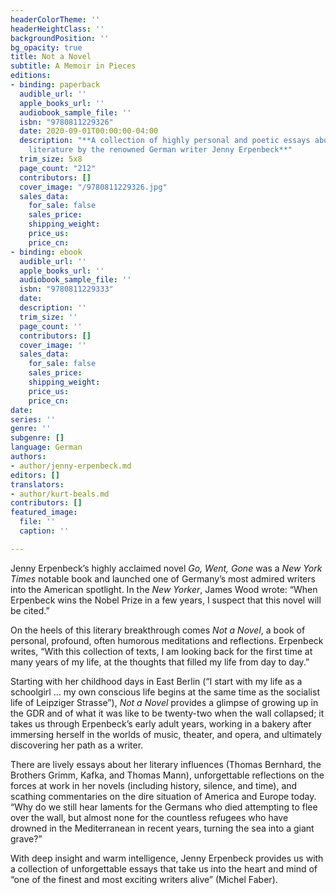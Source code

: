```yaml
---
headerColorTheme: ''
headerHeightClass: ''
backgroundPosition: ''
bg_opacity: true
title: Not a Novel
subtitle: A Memoir in Pieces
editions:
- binding: paperback
  audible_url: ''
  apple_books_url: ''
  audiobook_sample_file: ''
  isbn: "9780811229326"
  date: 2020-09-01T00:00:00-04:00
  description: "**A collection of highly personal and poetic essays about life and
    literature by the renowned German writer Jenny Erpenbeck**"
  trim_size: 5x8
  page_count: "212"
  contributors: []
  cover_image: "/9780811229326.jpg"
  sales_data:
    for_sale: false
    sales_price: 
    shipping_weight: 
    price_us: 
    price_cn: 
- binding: ebook
  audible_url: ''
  apple_books_url: ''
  audiobook_sample_file: ''
  isbn: "9780811229333"
  date: 
  description: ''
  trim_size: ''
  page_count: ''
  contributors: []
  cover_image: ''
  sales_data:
    for_sale: false
    sales_price: 
    shipping_weight: 
    price_us: 
    price_cn: 
date: 
series: ''
genre: ''
subgenre: []
language: German
authors:
- author/jenny-erpenbeck.md
editors: []
translators:
- author/kurt-beals.md
contributors: []
featured_image:
  file: ''
  caption: ''

---
```

Jenny Erpenbeck’s highly acclaimed novel _Go, Went, Gone_ was a _New York Times_ notable book and launched one of Germany’s most admired writers into the American spotlight. In the _New Yorker_, James Wood wrote: “When Erpenbeck wins the Nobel Prize in a few years, I suspect that this novel will be cited.” 

On the heels of this literary breakthrough comes _Not a Novel_, a book of personal, profound, often humorous meditations and reflections. Erpenbeck writes, “With this collection of texts, I am looking back for the first time at many years of my life, at the thoughts that filled my life from day to day.” 

Starting with her childhood days in East Berlin (“I start with my life as a schoolgirl … my own conscious life begins at the same time as the socialist life of Leipziger Strasse”), _Not a Novel_ provides a glimpse of growing up in the GDR and of what it was like to be twenty-two when the wall collapsed; it takes us through Erpenbeck’s early adult years, working in a bakery after immersing herself in the worlds of music, theater, and opera, and ultimately discovering her path as a writer. 

There are lively essays about her literary influences (Thomas Bernhard, the Brothers Grimm, Kafka, and Thomas Mann), unforgettable reflections on the forces at work in her novels (including history, silence, and time), and scathing commentaries on the dire situation of America and Europe today. “Why do we still hear laments for the Germans who died attempting to flee over the wall, but almost none for the countless refugees who have drowned in the Mediterranean in recent years, turning the sea into a giant grave?” 

With deep insight and warm intelligence, Jenny Erpenbeck provides us with a collection of unforgettable essays that take us into the heart and mind of “one of the finest and most exciting writers alive” (Michel Faber).